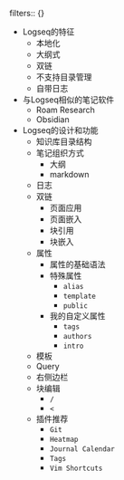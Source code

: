 filters:: {}

- Logseq的特征
	- 本地化
	- 大纲式
	- 双链
	- 不支持目录管理
	- 自带日志
- 与Logseq相似的笔记软件
	- Roam Research
	- Obsidian
- Logseq的设计和功能
	- 知识库目录结构
	- 笔记组织方式
		- 大纲
		- markdown
	- 日志
	- 双链
		- 页面应用
		- 页面嵌入
		- 块引用
		- 块嵌入
	- 属性
		- 属性的基础语法
		- 特殊属性
			- `alias`
			- `template`
			- `public`
		- 我的自定义属性
			- `tags`
			- `authors`
			- `intro`
	- 模板
	- Query
	- 右侧边栏
	- 块编辑
		- `/`
		- `<`
	- 插件推荐
		- `Git`
		- `Heatmap`
		- `Journal Calendar`
		- `Tags`
		- `Vim Shortcuts`